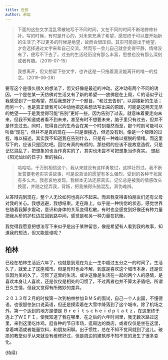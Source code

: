 ```yaml
---
title: 告别
author: 郝运
---
```


> 下面的这些文字混乱零散地写于不同时间，又在不同的时间不断地修修补补。写的时候，有时是开心的，对未来充满了希望，感觉终于可以要开始新的生活了;不过更多的时候是绝望，故而会很压抑。其实可能是出于绝望，才会选择通过文字来和自己交流。然而写一会儿自己就会变得平静，情绪没有了，便写不下去了。过去的生活经历没有那么丰富，思想也没有那么深刻或者有趣。（2019-07-15）
> 
> 我想离开，但又想留下些文字，也许这是一只拖着我没能离开的唯一的挂念。（2019-06-28）

<!--more-->

要写这个是很久很久的想法了，但又好像是最近的冲动。这冲动有两个不同的诱因，一个是在某一天仿佛对生活又有了新的希望——放佛是在上周，Ｃ的话似乎让我感受到了一些希望，然后我想好了一个题目，“和过去告别”，以迎接新的生活；而另一个，也是真正使我可以冲动地把这些想法写出来的原因，可能是这两天无尽的绝望——于是我觉得可能“告别”更好一些，因为告别了过去，就意味着要走向未来，但我不知道或者看不到未来，甚至有时不想要未来，脑子里只有过去，但并不是怀念过去。同时，觉得自己的生命会在某一个时刻戛然而至，那个时刻可能可以叫做“现在”，但并不是真的现在——只是很接近，但还没有到，像是一个极限的过程，难以描述。其实我不知道我在告别什么，只是有一种难以摆脱的情绪。而这里写下的，应该只是回忆吧。回忆有真的有假的，那些假的应该不是故意造假，只是记忆混乱了，把想象的也当作真实的了，其实也未尝不可把想象当作真实。 想起《阳光灿烂的日子》里的独白，

> 哈哈哈，千万别相信这个，我从来就没有这样勇敢过，这样壮烈过。我不断发誓要老老实实讲故事，可是说真话的愿望有多么强烈，受到的各种干扰就有多么大。我悲哀地发现，我根本无法还原真实。记忆总是被我的情感改头换面，并随之捉弄我，背叛，把我搞得头脑混乱，真伪难辨。

从答辩完到现在，整个人无论如何也高兴不起来。而且我变得害怕朋友们还有父母对我的关心。我想逃避，我想结束。走在路上，似乎是一种恍惚的状态，感觉世界在随着我脚步震动，意识和身体的关系变得松散。有时也会感觉到好像还有种力量把我从桥的护栏边拉回到路中间，感觉是和另一种力量在抗衡。

我觉得我愿意把想法写下来似乎是出于某种留恋，像是希望有人看到我的故事，知道我的想法，但又能是谁呢？



## 柏林

已经在柏林生活近六年了，也就是到现在为止一生中超过五分之一的时间了。生活久了，就爱上了这座城市。但是有时也会不解，到底是喜欢这个城市本身，还是仅仅因为呆的久了，习惯了这里的生活。或许这像是生活在一起的两个人的感情，是喜欢本身让人喜欢，还是仅仅是相处的习惯了。不过两者也并不算太矛盾吧，所谓日久生情，但我又觉得有所微妙的差异。

２０１３年２月的时候第一次到柏林参加ＢＭＳ的面试，自己一个人出国，不懂德语，也很胆怯张口说英语，但还是摸索着在大雪中降落到了这个城市。除了机场之外，第一个达到的地方是便是 Ｂｒｅｉｔｓｃｈｅｉｄｐｌａｔｚ，在这里终于连上了ＷＩＦＩ，使我知道了我在哪里．在之后的六年时间里，我无数次路过这里，来到这里吃炸鸡，逛各种的节日市场，逛周边的商店，或者仅仅是坐在这里，拿着啤酒或者能量饮料，和朋友闲聊。出于惯性，总在不知不觉间就到了这儿。破损的教堂似乎从来就没有维修好过，但是周边的建筑却不知不觉的发生了很多变化。

(待续)

<!--
刚来到柏林的时候把手机丢了，过了一年的没有智能机的日子，那个时间人人网已经衰落到


之前每年的春天，从家去学校的路上，刚出门不远处有一人家精心维护了一个漂亮的小花园，每年四月中旬夏季学期开始的时候，正好是花开的季节。并不需要知道花的品种名字，不通色彩的花，那个时候的阳光和风都很温柔，温度也很舒服经历了一个假期，振奋精神，感觉一切都充满了希望，要实现过年时为自己定下的目标和愿望。


Ernst-Reuter-Platz

Hansaplatz

Breitscheidplatz

家，没有家了。

## 感情

有三次决定放弃过对ＸＷ的感情,后两次每次这么想，都要有身体的反应。


和Ｃ说话的时候，我觉得我整个人都变了，变得严肃认真无趣苦情，本来应该很开心快乐的场合，最后让我弄得，哎，难以找到合适的词形容。可能是太在意了，就变得不自然。然而从对方的角度来说，可能就是不合适吧。


更适合做朋友。我觉得，只是一个礼貌的说辞罢了。我并不是一个适合做朋友的人。


## 曾经的家

有时和爸妈视频，他们会问我在哪里，我说在“家”。每当我说完，我似乎可以体会到他们心里或许有一丝悸动。之前上学的时候，我会说在“宿舍”、“住的地方”等等，“家”一直指的是那个家，但是不知到从什么时候开始，在那个家之外，有又有了一个家。

##

最近在读一本关于卡夫卡的书，书中很大一部分在提及“父权”对卡夫卡的影响。


并不是一个传奇的人，以为自己可以把故事写几万字，但其实差得太远了。生活并没有想象的那么丰富，痛苦也没有想象的那么撕心裂肺。我还想要爱情，想要生活。
-->